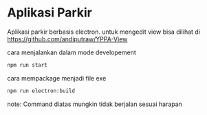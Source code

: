 # Aplikasi Parkir

Aplikasi parkir berbasis electron. untuk mengedit view bisa dilihat di https://github.com/andiputraw/YPPA-View

cara menjalankan dalam mode developement

```bash
npm run start
```

cara mempackage menjadi file exe

```bash
npm run electron:build
```

note: Command diatas mungkin tidak berjalan sesuai harapan
